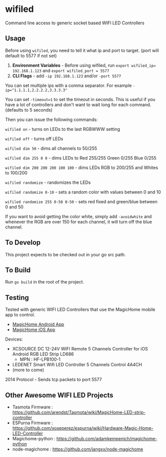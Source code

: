 # wifiled
Command line access to generic socket based WIFI LED Controllers

## Usage
Before using `wifiled`, you need to tell it what ip and port to target.
(port will default to 5577 if not set)

1. **Environment Variables** - Before using wifiled, run `export wifiled_ip= 192.168.1.123` and `export wifiled_port = 5577`
2. **CLI Flags** - add `-ip 192.168.1.123` and/or `-port 5577`

You can set multiple ips with a comma separator.  For example `-ip="1.1.1.1,2.2.2.2,3.3.3.3"`

You can set `-timeout=1` to set the timeout in seconds.  This is useful if you have a lot of controllers and don't want to wait long for each command. (defaults to 5 seconds)

Then you can issue the following commands:

`wifiled on` - turns on LEDs to the last RGBWWW setting

`wifiled off` - turns off LEDs

`wifiled dim 50` - dims all channels to 50/255

`wifiled dim 255 0 0` - dims LEDs to Red 255/255 Green 0/255 Blue 0/255

`wifiled dim 200 200 200 100 100` - dims LEDs RGB to 200/255 and Whites to 100/200

`wifiled randomize` - randomizes the LEDs

`wifiled randomize 0-10` - sets a random color with values between 0 and 10

`wifiled randomize 255 0-50 0-50` - sets red fixed and green/blue between 0 and 50

If you want to avoid getting the color white, simply add `-avoidwhite` and whenever the RGB are over 150 for each channel, it will turn off the blue channel.

## To Develop
This project expects to be checked out in your go src path.


## To Build
Run `go build` in the root of the project. 

## Testing
Tested with generic WIFI LED Controllers that use the MagicHome mobile app to control.
 - [MagicHome Android App](https://play.google.com/store/apps/details?id=com.zengge.wifi&hl=en_US)
 - [MagicHome iOS App](https://apps.apple.com/us/app/magic-home-pro/id1187808229)

Devices:
- XCSOURCE DC 12-24V WIFI Remote 5 Channels Controller for iOS Android RGB LED Strip LD686
    - MPN : HF-LPB100-1
- LEDENET Smart Wifi LED Controller 5 Channels Control 4A4CH
- (more to come)

2014 Protocol - Sends tcp packets to port 5577


## Other Awesome WIFI LED Projects
- Tasmota Firmware : https://github.com/arendst/Tasmota/wiki/MagicHome-LED-strip-controller
- ESPurna Firmware : https://github.com/xoseperez/espurna/wiki/Hardware-Magic-Home-LED-Controller
- Magichome-python : https://github.com/adamkempenich/magichome-python
- node-magichome : https://github.com/jangxx/node-magichome